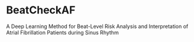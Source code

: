 # BeatCheckAF
A Deep Learning Method for Beat-Level Risk Analysis and Interpretation of Atrial Fibrillation Patients during Sinus Rhythm
